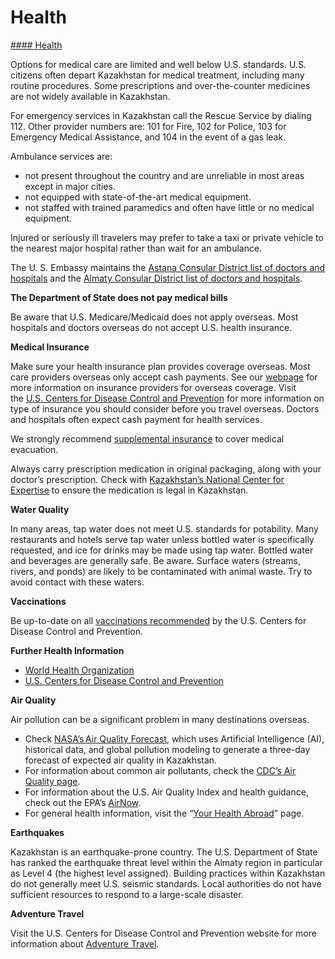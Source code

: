 # Health

[#### Health](javascript:void(0); "Health")

Options for medical care are limited and well below U.S. standards. U.S. citizens often depart Kazakhstan for medical treatment, including many routine procedures. Some prescriptions and over-the-counter medicines are not widely available in Kazakhstan.

For emergency services in Kazakhstan call the Rescue Service by dialing 112. Other provider numbers are: 101 for Fire, 102 for Police, 103 for Emergency Medical Assistance, and 104 in the event of a gas leak.

Ambulance services are:

* not present throughout the country and are unreliable in most areas except in major cities.
* not equipped with state-of-the-art medical equipment.
* not staffed with trained paramedics and often have little or no medical equipment.

Injured or seriously ill travelers may prefer to take a taxi or private vehicle to the nearest major hospital rather than wait for an ambulance.

The U. S. Embassy maintains the [Astana Consular District list of doctors and hospitals](https://gcc02.safelinks.protection.outlook.com/?url=https%3A%2F%2Fcommon.usembassy.gov%2Fwp-content%2Fuploads%2Fsites%2F90%2F2023%2F01%2FOctober-2022-Nur-Sultan-Emergency-contacts-and-local-resources-.pdf&data=05%7C02%7CBednarTJ%40state.gov%7Ce7daca5ab0d54932ae9b08dd41ae322e%7C66cf50745afe48d1a691a12b2121f44b%7C0%7C0%7C638738938595280793%7CUnknown%7CTWFpbGZsb3d8eyJFbXB0eU1hcGkiOnRydWUsIlYiOiIwLjAuMDAwMCIsIlAiOiJXaW4zMiIsIkFOIjoiTWFpbCIsIldUIjoyfQ%3D%3D%7C0%7C%7C%7C&sdata=w0Uf5rImo%2FJOPD0PF8Krv2PVAch9fXahp08aoUwnWLo%3D&reserved=0 "Original URL: https://common.usembassy.gov/wp-content/uploads/sites/90/2023/01/October-2022-Nur-Sultan-Emergency-contacts-and-local-resources-.pdf. Click or tap if you trust this link.") and the [Almaty Consular District list of doctors and hospitals](https://gcc02.safelinks.protection.outlook.com/?url=https%3A%2F%2Fcommon.usembassy.gov%2Fwp-content%2Fuploads%2Fsites%2F90%2F2023%2F01%2F2022-Almaty-Emergency-contacts-and-local-resources-.pdf&data=05%7C02%7CBednarTJ%40state.gov%7Ce7daca5ab0d54932ae9b08dd41ae322e%7C66cf50745afe48d1a691a12b2121f44b%7C0%7C0%7C638738938595304701%7CUnknown%7CTWFpbGZsb3d8eyJFbXB0eU1hcGkiOnRydWUsIlYiOiIwLjAuMDAwMCIsIlAiOiJXaW4zMiIsIkFOIjoiTWFpbCIsIldUIjoyfQ%3D%3D%7C0%7C%7C%7C&sdata=QOeaEV0ubUQ28GUL%2BFkDzp5G8Xo7%2FpHde6Nt90Gyceg%3D&reserved=0 "Original URL: https://common.usembassy.gov/wp-content/uploads/sites/90/2023/01/2022-Almaty-Emergency-contacts-and-local-resources-.pdf. Click or tap if you trust this link.").

**The Department of State does not pay medical bills**

Be aware that U.S. Medicare/Medicaid does not apply overseas. Most hospitals and doctors overseas do not accept U.S. health insurance.

**Medical Insurance**

Make sure your health insurance plan provides coverage overseas. Most care providers overseas only accept cash payments. See our [webpage](https://travel.state.gov/content/travel/en/international-travel/before-you-go/your-health-abroad/Insurance_Coverage_Overseas.html?cq_ck=1708701048867) for more information on insurance providers for overseas coverage. Visit the [U.S. Centers for Disease Control and Prevention](https://wwwnc.cdc.gov/travel/yellowbook/2024/health-care-abroad/insurance) for more information on type of insurance you should consider before you travel overseas. Doctors and hospitals often expect cash payment for health services.

We strongly recommend [supplemental insurance](https://travel.state.gov/content/travel/en/international-travel/before-you-go/your-health-abroad/Insurance_Coverage_Overseas.html?cq_ck=1708701048867) to cover medical evacuation.

Always carry prescription medication in original packaging, along with your doctor’s prescription. Check with [Kazakhstan’s National Center for Expertise](https://nce.kz/en/) to ensure the medication is legal in Kazakhstan.

**Water Quality**

In many areas, tap water does not meet U.S. standards for potability. Many restaurants and hotels serve tap water unless bottled water is specifically requested, and ice for drinks may be made using tap water. Bottled water and beverages are generally safe. Be aware. Surface waters (streams, rivers, and ponds) are likely to be contaminated with animal waste. Try to avoid contact with these waters.

**Vaccinations**

Be up-to-date on all [vaccinations recommended](https://www.cdc.gov/vaccines/index.html) by the U.S. Centers for Disease Control and Prevention.

**Further Health Information**

* [World Health Organization](https://www.who.int/)
* [U.S. Centers for Disease Control and Prevention](https://www.cdc.gov/)

**Air Quality**

Air pollution can be a significant problem in many destinations overseas.

* Check [NASA’s Air Quality Forecast](https://aeronet.gsfc.nasa.gov/new_web/aqforecast), which uses Artificial Intelligence (AI), historical data, and global pollution modeling to generate a three-day forecast of expected air quality in Kazakhstan.
* For information about common air pollutants, check the [CDC’s Air Quality page](https://www.cdc.gov/air-quality/pollutants/).
* For information about the U.S. Air Quality Index and health guidance, check out the EPA’s [AirNow](https://www.airnow.gov/aqi/aqi-basics/).
* For general health information, visit the “[Your Health Abroad](https://travel.state.gov/content/travel/en/international-travel/before-you-go/your-health-abroad.html)” page.

**Earthquakes**

Kazakhstan is an earthquake-prone country. The U.S. Department of State has ranked the earthquake threat level within the Almaty region in particular as Level 4 (the highest level assigned). Building practices within Kazakhstan do not generally meet U.S. seismic standards. Local authorities do not have sufficient resources to respond to a large-scale disaster.

**Adventure Travel**

Visit the U.S. Centers for Disease Control and Prevention website for more information about [Adventure Travel](https://wwwnc.cdc.gov/travel/yellowbook/2024/work-and-other-reasons/adventure-travel).